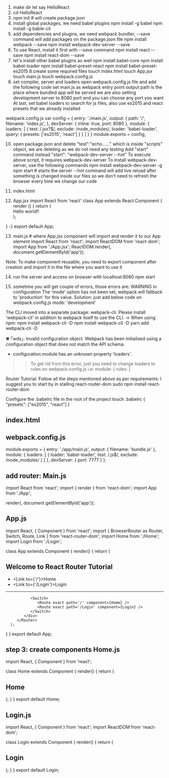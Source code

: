 1. make dir let say HelloReact
2. cd HelloReact
3. npm init # will create package.json
4. install global packages, we need babel plugins
npm install -g babel
npm install -g bable-cli
5. add dependencies and plugins, we need webpack bundler, --save command will
   add packages on the package.json file
npm install webpack --save
npm install webpack-dev-server --save
6. To use React, install it first with --save command
npm install react --save
npm install react-dom --save
7. let's install other babel plugins as well
npm install babel-core
npm install babel-loader
npm install babel-preset-react
npm install babel-preset-es2015
8.create some required files
touch index.html
touch App.jsx
touch main.js
touch webpack.config.js
9. set compiler, server and loaders
open webpack.config.js file and add the following code
set main.js as webpack entry point
output path is the place where bundled app will be served
we are also setting development server to 8080 port and you can choose any port
you want
At last, set babel loaders to search for js files, also use es2015 and react
presets that we already installed

webpack.config.js
var config = {
  entry: './main.js',
  output: {
    path: '/',
    filename: 'index.js',
  },
  devServer: {
    inline: true,
    port: 8080
  },
  module: {
    loaders: [
      {
        test: /\.jsx?$/,
        exclude: /node_modules/,
        loader: 'babel-loader',
        query: {
          presets: ['es2015', 'react']
        }
      }
    ]
  }
}
module.exports = config;

10. open package.json and delete "test":"echo......" which is inside "scripts"
    object, we are deleting as we do not need any testing
    Add "start" command instead
     "start": "webpack-dev-server --hot"
    To execute above script, it requires webpack-dev-server
    To install webpack-dev-server, use the following commands
    npm install webpack-dev-server -g
    npm start # starts the server
    --hot command will add live reload after something is changed inside our
files so we don't need to refresh the browser every time we change our code

11. index.html
<body>
  <div id="app"></div>
  <script src="index.js"></script>
</body>

12. App.jsx
import React from 'react'
class App extends React.Component {
  render () {
    return (
      <div>Hello world!!</div> 
    );
  }
-}
export default App;

13. main.js # where App.jsx component will import and render it to our App
    element
import React from 'react';
import ReactDOM from 'react-dom';
import App from './App.jsx';
ReactDOM.render(<App />, document.getElementById('app'));

Note: To make component reusable, you need to export component after creation
and import it in the file where you want to use it

14. run the server and access on browser with localhost:8080
npm start

15. sometime you will get couple of errors, those errors are:
WARNING in configuration
The 'mode' option has not been set, webpack will fallback to 'production' for this value.
Solution: just add below code on webpack.config.js
mode: 'development'

The CLI moved into a separate package: webpack-cli.
Please install 'webpack-cli' in addition to webpack itself to use the CLI.
-> When using npm: npm install webpack-cli -D
npm install webpack-cli -D
yarn add webpack-cli -D

✖ ｢wds｣: Invalid configuration object. Webpack has been initialised using a configuration object that does not match the API schema.
 - configuration.module has an unknown property 'loaders'.
 >> To get rid from this error, just you need to change loaders to rules on webpack.config.js
 i.e: module: {
      rules: [

Router Tutorial:
Follow all the steps mentioned above as per requirements:
I suggest you to start by in stalling react-router-dom
sudo npm install react-router-dom

Configure the .babelrc file in the root of the project
touch .babelrc
{
  "presets": ["es2015", "react"]
}

index.html
------------
<body>
  <div id = "app"></div>
  <script type = "text/javascript" src = "bundle.js"></script>
</body>

webpack.config.js
-------------------
module.exports = {
   entry: './app/main.js',
   output: {
      filename: 'bundle.js'
   },
   module: {
      loaders: [
         {
            loader: 'babel-loader',
            test: /\.js$/,
            exclude: /node_modules/
         }
      ]
   },
   devServer: {
      port: 7777
   }
};

add router:
Main.js
--------
import React from 'react';
import { render } from 'react-dom';
import App from './App';

render(<App />, document.getElementById('app'));

App.js
-------
import React, { Component } from 'react';
import { BrowserRouter as Router, Switch, Route, Link } from 'react-router-dom';
import Home from './Home';
import Login from './Login';

class App extends Component {
   render() {
      return (
         <Router>
            <div>
               <h2>Welcome to React Router Tutorial</h2>
               <ul>
                  <li><Link to={'/'}>Home</Link></li>
                  <li><Link to={'/Login'}>Login</Link></li>
               </ul>
               <hr />
               
               <Switch>
                  <Route exact path='/' component={Home} />
                  <Route exact path='/Login' component={Login} />
               </Switch>
            </div>
         </Router>
      );
   }
}
export default App;

step 3: create components
Home.js
--------
import React, { Component } from 'react';

class Home extends Component {
   render() {
      return (
         <div>
            <h2>Home</h2>
         </div>
      );
   }
}
export default Home;

Login.js
---------
import React, { Component } from 'react';
import ReactDOM from 'react-dom';

class Login extends Component {
   render() {
      return (
         <div>
            <h2>Login</h2>
         </div>
      );
   }
}
export default Login;

